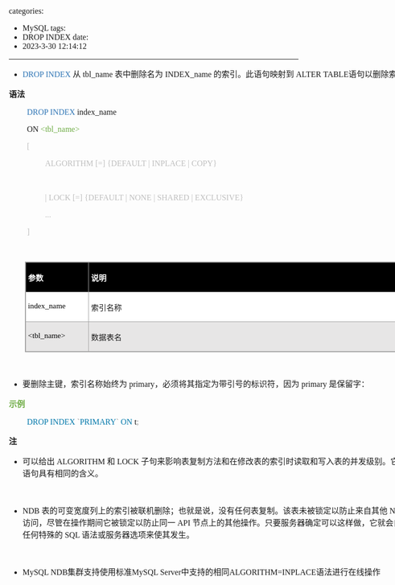 categories:
- MySQL
tags:
- DROP INDEX
date:
- 2023-3-30 12:14:12
---

<body lang=zh-CN style='font-family:"Microsoft YaHei UI";font-size:12.0pt'>
<!--StartFragment-->

<div style='direction:ltr;border-width:100%'>

<div style='direction:ltr;margin-top:0in;margin-left:0in;width:9.7159in'>

<div style='direction:ltr;margin-top:0in;margin-left:0in;width:9.7159in'>

<ul type=disc style='direction:ltr;unicode-bidi:embed;margin-top:0in;
 margin-bottom:0in'>
 <li style='margin-top:0;margin-bottom:0;vertical-align:middle'><span
     style='font-family:"Comic Sans MS";font-size:12.0pt;color:#2E75B5'
     lang=zh-CN>DROP INDEX</span><span style='font-family:"Comic Sans MS";
     font-size:12.0pt' lang=en-US> </span><span style='font-family:"Microsoft YaHei UI";
     font-size:12.0pt' lang=zh-CN>从</span><span style='font-family:"Comic Sans MS";
     font-size:12.0pt' lang=en-US> </span><span style='font-family:"Comic Sans MS";
     font-size:12.0pt' lang=zh-CN>tbl_name</span><span style='font-family:"Comic Sans MS";
     font-size:12.0pt' lang=en-US> </span><span style='font-family:"Microsoft YaHei UI";
     font-size:12.0pt' lang=zh-CN>表中删除名为</span><span style='font-family:"Comic Sans MS";
     font-size:12.0pt' lang=en-US> </span><span style='font-family:"Comic Sans MS";
     font-size:12.0pt' lang=zh-CN>INDEX_name</span><span style='font-family:
     "Comic Sans MS";font-size:12.0pt' lang=en-US> </span><span
     style='font-family:"Microsoft YaHei UI";font-size:12.0pt' lang=zh-CN>的索引。此语句映射到</span><span
     style='font-family:"Comic Sans MS";font-size:12.0pt' lang=en-US> </span><span
     style='font-family:"Comic Sans MS";font-size:12.0pt' lang=zh-CN>ALTER</span><span
     style='font-family:"Comic Sans MS";font-size:12.0pt' lang=en-US> </span><span
     style='font-family:"Comic Sans MS";font-size:12.0pt' lang=zh-CN>TABLE</span><span
     style='font-family:"Microsoft YaHei UI";font-size:12.0pt' lang=zh-CN>语句以删除索引。</span></li>
</ul>

<p style='font-family:"Microsoft YaHei UI";font-size:12.0pt'><span
style='font-weight:bold'>语法</span></p>

<p style='margin-left:.375in;font-family:"Comic Sans MS";font-size:
12.0pt'><span style='color:#2E75B5'>DROP INDEX</span> index_name </p>

<p style='margin-left:.375in;font-family:"Comic Sans MS";font-size:
12.0pt'><span lang=zh-CN>ON </span><span style='color:#70AD47' lang=en-US>&lt;</span><span
style='color:#70AD47' lang=zh-CN>tbl_name</span><span style='color:#70AD47'
lang=en-US>&gt;</span></p>

<p style='margin-left:.375in;font-family:"Comic Sans MS";font-size:
12.0pt;color:#BFBFBF'>[</p>

<p style='margin-left:.75in;font-family:"Comic Sans MS";font-size:
12.0pt;color:#BFBFBF'>ALGORITHM [=] {DEFAULT | INPLACE | COPY}</p>

<p style='margin-left:.75in;font-family:"Comic Sans MS";font-size:
12.0pt;color:#BFBFBF'>&nbsp;</p>

<p style='margin-left:.75in;font-family:"Comic Sans MS";font-size:
12.0pt;color:#BFBFBF'><span lang=en-US>| </span><span lang=zh-CN>LOCK [=]
{DEFAULT | NONE | SHARED | EXCLUSIVE}</span></p>

<p style='margin-left:.75in;font-family:"Comic Sans MS";font-size:
12.0pt;color:#BFBFBF'>...</p>

<p style='margin-left:.375in;font-family:"Comic Sans MS";font-size:
12.0pt;color:#BFBFBF'>]</p>

<p style='margin-left:.375in;font-family:"Comic Sans MS";font-size:
12.0pt;color:#BFBFBF'>&nbsp;</p>

<div style='direction:ltr'>

<table border=1 cellpadding=0 cellspacing=0 valign=top style='direction:ltr;
 border-collapse:collapse;border-style:solid;border-color:#A3A3A3;border-width:
 1pt;margin-left:.3333in' title="" summary="">
 <tr>
  <td style='border-style:solid;border-color:#A3A3A3;border-width:1pt;
  background-color:black;vertical-align:top;width:1.2125in;padding:2.0pt 3.0pt 2.0pt 3.0pt'>
  <p style='font-family:"Microsoft YaHei UI";font-size:11.5pt;
  color:white'><span style='font-weight:bold'>参数</span></p>
  </td>
  <td style='border-style:solid;border-color:#A3A3A3;border-width:1pt;
  background-color:black;vertical-align:top;width:8.0402in;padding:2.0pt 3.0pt 2.0pt 3.0pt'>
  <p style='font-family:"Microsoft YaHei UI";font-size:11.5pt;
  color:white'><span style='font-weight:bold'>说明</span></p>
  </td>
 </tr>
 <tr>
  <td style='border-style:solid;border-color:#A3A3A3;border-width:1pt;
  background-color:white;vertical-align:top;width:1.2125in;padding:2.0pt 3.0pt 2.0pt 3.0pt'>
  <p style='font-family:"Comic Sans MS";font-size:11.5pt;color:black'>index_name</p>
  </td>
  <td style='border-style:solid;border-color:#A3A3A3;border-width:1pt;
  background-color:white;vertical-align:top;width:8.0402in;padding:2.0pt 3.0pt 2.0pt 3.0pt'>
  <p style='font-family:"Microsoft YaHei UI";font-size:11.5pt'>索引名称</p>
  </td>
 </tr>
 <tr>
  <td style='border-style:solid;border-color:#A3A3A3;border-width:1pt;
  background-color:#E7E6E6;vertical-align:top;width:1.2125in;padding:2.0pt 3.0pt 2.0pt 3.0pt'>
  <p style='font-family:"Comic Sans MS";font-size:11.5pt;color:black'>&lt;tbl_name&gt;</p>
  </td>
  <td style='border-style:solid;border-color:#A3A3A3;border-width:1pt;
  background-color:#E7E6E6;vertical-align:top;width:8.0402in;padding:2.0pt 3.0pt 2.0pt 3.0pt'>
  <p style='font-family:"Microsoft YaHei UI";font-size:11.5pt'>数据表名</p>
  </td>
 </tr>
</table>

</div>

<p style='margin-left:.375in;font-family:"Comic Sans MS";font-size:
12.0pt'>&nbsp;</p>

<ul type=disc style='direction:ltr;unicode-bidi:embed;margin-top:0in;
 margin-bottom:0in'>
 <li style='margin-top:0;margin-bottom:0;vertical-align:middle'><span
     style='font-family:"Microsoft YaHei UI";font-size:12.0pt' lang=zh-CN>要删除主键，索引名称始终为</span><span
     style='font-family:"Comic Sans MS";font-size:12.0pt' lang=en-US> </span><span
     style='font-family:"Comic Sans MS";font-size:12.0pt' lang=zh-CN>primary</span><span
     style='font-family:"Microsoft YaHei UI";font-size:12.0pt' lang=zh-CN>，必须将其指定为带引号的标识符，因为</span><span
     style='font-family:"Comic Sans MS";font-size:12.0pt' lang=en-US> </span><span
     style='font-family:"Comic Sans MS";font-size:12.0pt' lang=zh-CN>primary</span><span
     style='font-family:"Comic Sans MS";font-size:12.0pt' lang=en-US> </span><span
     style='font-family:"Microsoft YaHei UI";font-size:12.0pt' lang=zh-CN>是保留字：</span></li>
</ul>

<p style='font-family:"Microsoft YaHei UI";font-size:12.0pt;
color:#70AD47'><span style='font-weight:bold'>示例</span></p>

<p style='margin-left:.375in;font-family:"Comic Sans MS";font-size:
12.0pt'><span style='color:#0077AA'>DROP INDEX </span><span style='color:#909090'>`</span><span
style='color:#0077AA'>PRIMARY</span><span style='color:#909090'>` </span><span
style='color:#0077AA'>ON</span> t<span style='color:#909090'>;</span></p>

<p style='font-family:"Microsoft YaHei UI";font-size:12.0pt'><span
style='font-weight:bold'>注</span></p>

<ul type=disc style='direction:ltr;unicode-bidi:embed;margin-top:0in;
 margin-bottom:0in'>
 <li style='margin-top:0;margin-bottom:0;vertical-align:middle'><span
     style='font-family:"Microsoft YaHei UI";font-size:12.0pt'>可以给出</span><span
     style='font-family:"Comic Sans MS";font-size:12.0pt'> ALGORITHM </span><span
     style='font-family:"Microsoft YaHei UI";font-size:12.0pt'>和</span><span
     style='font-family:"Comic Sans MS";font-size:12.0pt'> LOCK </span><span
     style='font-family:"Microsoft YaHei UI";font-size:12.0pt'>子句来影响表复制方法和在修改表的索引时读取和写入表的并发级别。它们与</span><span
     style='font-family:"Comic Sans MS";font-size:12.0pt'> ALTER TABLE </span><span
     style='font-family:"Microsoft YaHei UI";font-size:12.0pt'>语句具有相同的含义。</span></li>
</ul>

<p style='margin-left:.375in;font-family:"Comic Sans MS";font-size:
12.0pt'>&nbsp;</p>

<ul type=disc style='direction:ltr;unicode-bidi:embed;margin-top:0in;
 margin-bottom:0in'>
 <li style='margin-top:0;margin-bottom:0;vertical-align:middle'><span
     style='font-family:"Comic Sans MS";font-size:12.0pt'>NDB </span><span
     style='font-family:"Microsoft YaHei UI";font-size:12.0pt'>表的可变宽度列上的索引被联机删除；也就是说，没有任何表复制。该表未被锁定以防止来自其他</span><span
     style='font-family:"Comic Sans MS";font-size:12.0pt'> NDB Cluster API </span><span
     style='font-family:"Microsoft YaHei UI";font-size:12.0pt'>节点的访问，尽管在操作期间它被锁定以防止同一</span><span
     style='font-family:"Comic Sans MS";font-size:12.0pt'> API </span><span
     style='font-family:"Microsoft YaHei UI";font-size:12.0pt'>节点上的其他操作。只要服务器确定可以这样做，它就会自动完成；您不必使用任何特殊的</span><span
     style='font-family:"Comic Sans MS";font-size:12.0pt'> SQL </span><span
     style='font-family:"Microsoft YaHei UI";font-size:12.0pt'>语法或服务器选项来使其发生。</span></li>
</ul>

<p style='margin-left:.375in;font-family:"Comic Sans MS";font-size:
12.0pt'>&nbsp;</p>

<ul type=disc style='direction:ltr;unicode-bidi:embed;margin-top:0in;
 margin-bottom:0in'>
 <li style='margin-top:0;margin-bottom:0;vertical-align:middle'><span
     style='font-family:"Comic Sans MS";font-size:12.0pt'>MySQL NDB</span><span
     style='font-family:"Microsoft YaHei UI";font-size:12.0pt'>集群支持使用标准</span><span
     style='font-family:"Comic Sans MS";font-size:12.0pt'>MySQL Server</span><span
     style='font-family:"Microsoft YaHei UI";font-size:12.0pt'>中支持的相同</span><span
     style='font-family:"Comic Sans MS";font-size:12.0pt'>ALGORITHM=INPLACE</span><span
     style='font-family:"Microsoft YaHei UI";font-size:12.0pt'>语法进行在线操作</span></li>
</ul>

</div>

</div>

</div>

<!--EndFragment-->
</body>